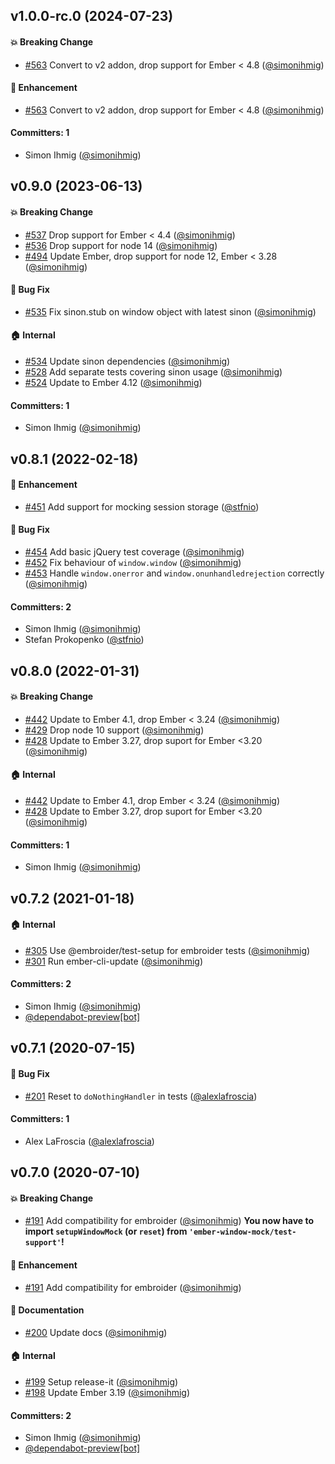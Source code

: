 



## v1.0.0-rc.0 (2024-07-23)

#### :boom: Breaking Change
* [#563](https://github.com/simonihmig/ember-window-mock/pull/563) Convert to v2 addon, drop support for Ember < 4.8 ([@simonihmig](https://github.com/simonihmig))

#### :rocket: Enhancement
* [#563](https://github.com/simonihmig/ember-window-mock/pull/563) Convert to v2 addon, drop support for Ember < 4.8 ([@simonihmig](https://github.com/simonihmig))

#### Committers: 1
- Simon Ihmig ([@simonihmig](https://github.com/simonihmig))

## v0.9.0 (2023-06-13)

#### :boom: Breaking Change
* [#537](https://github.com/simonihmig/ember-window-mock/pull/537) Drop support for Ember < 4.4 ([@simonihmig](https://github.com/simonihmig))
* [#536](https://github.com/simonihmig/ember-window-mock/pull/536) Drop support for node 14 ([@simonihmig](https://github.com/simonihmig))
* [#494](https://github.com/simonihmig/ember-window-mock/pull/494) Update Ember, drop support for node 12, Ember < 3.28 ([@simonihmig](https://github.com/simonihmig))

#### :bug: Bug Fix
* [#535](https://github.com/simonihmig/ember-window-mock/pull/535) Fix sinon.stub on window object with latest sinon ([@simonihmig](https://github.com/simonihmig))

#### :house: Internal
* [#534](https://github.com/simonihmig/ember-window-mock/pull/534) Update sinon dependencies ([@simonihmig](https://github.com/simonihmig))
* [#528](https://github.com/simonihmig/ember-window-mock/pull/528) Add separate tests covering sinon usage ([@simonihmig](https://github.com/simonihmig))
* [#524](https://github.com/simonihmig/ember-window-mock/pull/524) Update to Ember 4.12 ([@simonihmig](https://github.com/simonihmig))

#### Committers: 1
- Simon Ihmig ([@simonihmig](https://github.com/simonihmig))

## v0.8.1 (2022-02-18)

#### :rocket: Enhancement
* [#451](https://github.com/kaliber5/ember-window-mock/pull/451) Add support for mocking session storage ([@stfnio](https://github.com/stfnio))

#### :bug: Bug Fix
* [#454](https://github.com/kaliber5/ember-window-mock/pull/454) Add basic jQuery test coverage ([@simonihmig](https://github.com/simonihmig))
* [#452](https://github.com/kaliber5/ember-window-mock/pull/452) Fix behaviour of `window.window` ([@simonihmig](https://github.com/simonihmig))
* [#453](https://github.com/kaliber5/ember-window-mock/pull/453) Handle `window.onerror` and `window.onunhandledrejection` correctly ([@simonihmig](https://github.com/simonihmig))

#### Committers: 2
- Simon Ihmig ([@simonihmig](https://github.com/simonihmig))
- Stefan Prokopenko ([@stfnio](https://github.com/stfnio))

## v0.8.0 (2022-01-31)

#### :boom: Breaking Change
* [#442](https://github.com/kaliber5/ember-window-mock/pull/442) Update to Ember 4.1, drop Ember < 3.24 ([@simonihmig](https://github.com/simonihmig))
* [#429](https://github.com/kaliber5/ember-window-mock/pull/429) Drop node 10 support ([@simonihmig](https://github.com/simonihmig))
* [#428](https://github.com/kaliber5/ember-window-mock/pull/428) Update to Ember 3.27, drop suport for Ember <3.20 ([@simonihmig](https://github.com/simonihmig))

#### :house: Internal
* [#442](https://github.com/kaliber5/ember-window-mock/pull/442) Update to Ember 4.1, drop Ember < 3.24 ([@simonihmig](https://github.com/simonihmig))
* [#428](https://github.com/kaliber5/ember-window-mock/pull/428) Update to Ember 3.27, drop suport for Ember <3.20 ([@simonihmig](https://github.com/simonihmig))

#### Committers: 1
- Simon Ihmig ([@simonihmig](https://github.com/simonihmig))

## v0.7.2 (2021-01-18)

#### :house: Internal
* [#305](https://github.com/kaliber5/ember-window-mock/pull/305) Use @embroider/test-setup for embroider tests ([@simonihmig](https://github.com/simonihmig))
* [#301](https://github.com/kaliber5/ember-window-mock/pull/301) Run ember-cli-update ([@simonihmig](https://github.com/simonihmig))

#### Committers: 2
- Simon Ihmig ([@simonihmig](https://github.com/simonihmig))
- [@dependabot-preview[bot]](https://github.com/apps/dependabot-preview)


## v0.7.1 (2020-07-15)

#### :bug: Bug Fix
* [#201](https://github.com/kaliber5/ember-window-mock/pull/201) Reset to `doNothingHandler` in tests ([@alexlafroscia](https://github.com/alexlafroscia))

#### Committers: 1
- Alex LaFroscia ([@alexlafroscia](https://github.com/alexlafroscia))

## v0.7.0 (2020-07-10)

#### :boom: Breaking Change
* [#191](https://github.com/kaliber5/ember-window-mock/pull/191) Add compatibility for embroider ([@simonihmig](https://github.com/simonihmig))
  **You now have to import `setupWindowMock` (or `reset`) from `'ember-window-mock/test-support'`!** 

#### :rocket: Enhancement
* [#191](https://github.com/kaliber5/ember-window-mock/pull/191) Add compatibility for embroider ([@simonihmig](https://github.com/simonihmig))

#### :memo: Documentation
* [#200](https://github.com/kaliber5/ember-window-mock/pull/200) Update docs ([@simonihmig](https://github.com/simonihmig))

#### :house: Internal
* [#199](https://github.com/kaliber5/ember-window-mock/pull/199) Setup release-it ([@simonihmig](https://github.com/simonihmig))
* [#198](https://github.com/kaliber5/ember-window-mock/pull/198) Update Ember 3.19 ([@simonihmig](https://github.com/simonihmig))

#### Committers: 2
- Simon Ihmig ([@simonihmig](https://github.com/simonihmig))
- [@dependabot-preview[bot]](https://github.com/apps/dependabot-preview)


